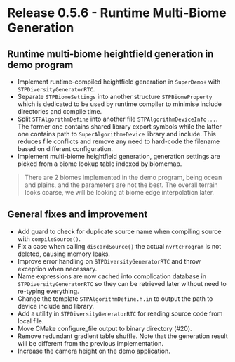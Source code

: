 # Release 0.5.6 - Runtime Multi-Biome Generation

## Runtime multi-biome heightfield generation in demo program

- Implement runtime-compiled heightfield generation in `SuperDemo+` with `STPDiversityGeneratorRTC`.
- Separate `STPBiomeSettings` into another structure `STPBiomeProperty` which is dedicated to be used by runtime compiler to minimise include directories and compile time.
- Split `STPAlgorithmDefine` into another file `STPAlgorithmDeviceInfo...`. The former one contains shared library export symbols while the latter one contains path to `SuperAlgorithm+Device` library and include. This reduces file conflicts and remove any need to hard-code the filename based on different configuration.
- Implement multi-biome heightfield generation, generation settings are picked from a biome lookup table indexed by biomemap.

> There are 2 biomes implemented in the demo program, being ocean and plains, and the parameters are not the best. The overall terrain looks coarse, we will be looking at biome edge interpolation later.

## General fixes and improvement

- Add guard to check for duplicate source name when compiling source with `compileSource()`.
- Fix a case when calling `discardSource()` the actual `nvrtcProgram` is not deleted, causing memory leaks.
- Improve error handling on `STPDiversityGeneratorRTC` and throw exception when necessary.
- Name expressions are now cached into complication database in `STPDiversityGeneratorRTC` so they can be retrieved later without need to re-typing everything.
- Change the template `STPAlgorithmDefine.h.in` to output the path to device include and library.
- Add a utility in `STPDiversityGeneratorRTC` for reading source code from local file.
- Move CMake configure_file output to binary directory (#20).
- Remove redundant gradient table shuffle. Note that the generation result will be different from the previous implementation.
- Increase the camera height on the demo application.